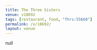 ```yaml
---
title: The Three Sisters
venue: v18692
tags: [restaurant, food, "fhrs:55660"]
permalink: /v/18692/
layout: venue
---
```

null